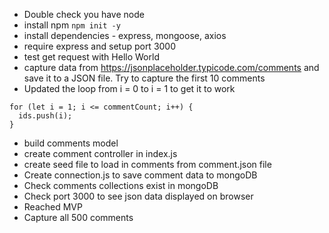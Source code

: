 - Double check you have node
- install npm `npm init -y`
- install dependencies - express, mongoose, axios
- require express and setup port 3000
- test get request with Hello World
- capture data from https://jsonplaceholder.typicode.com/comments and save it to a JSON file. Try to capture the first 10 comments
- Updated the loop from i = 0 to i = 1 to get it to work

```
for (let i = 1; i <= commentCount; i++) {
  ids.push(i);
}
```

- build comments model
- create comment controller in index.js
- create seed file to load in comments from comment.json file
- Create connection.js to save comment data to mongoDB
- Check comments collections exist in mongoDB
- Check port 3000 to see json data displayed on browser
- Reached MVP
- Capture all 500 comments
